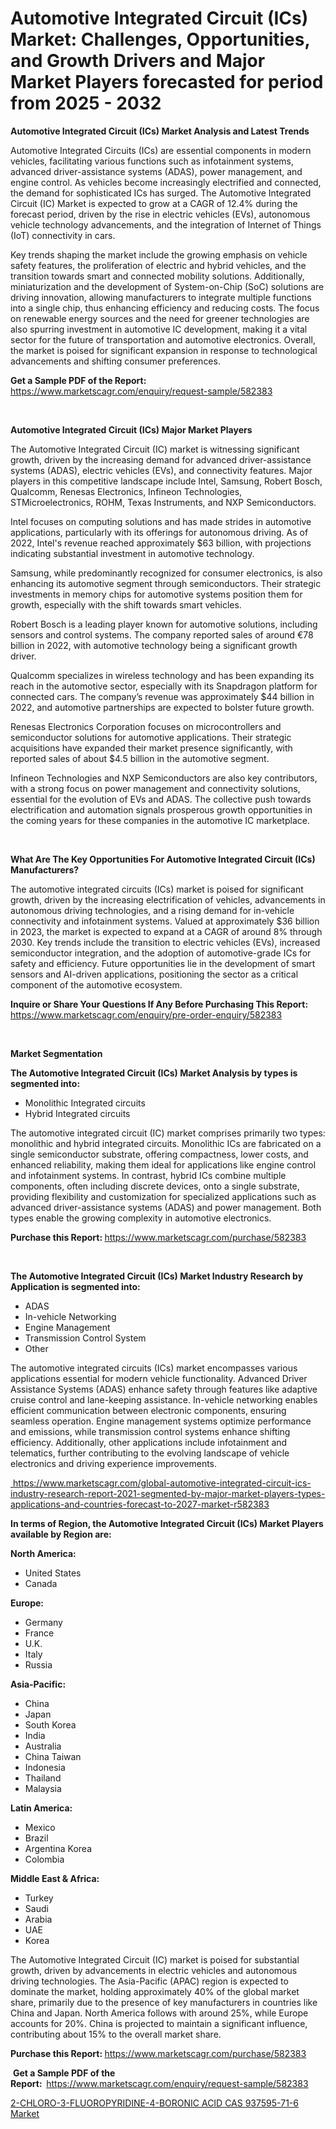 <p><h1>Automotive Integrated Circuit (ICs) Market: Challenges, Opportunities, and Growth Drivers and Major Market Players forecasted for period from 2025 - 2032</h1></p><p><strong>Automotive Integrated Circuit (ICs) Market Analysis and Latest Trends</strong></p>
<p><p>Automotive Integrated Circuits (ICs) are essential components in modern vehicles, facilitating various functions such as infotainment systems, advanced driver-assistance systems (ADAS), power management, and engine control. As vehicles become increasingly electrified and connected, the demand for sophisticated ICs has surged. The Automotive Integrated Circuit (IC) Market is expected to grow at a CAGR of 12.4% during the forecast period, driven by the rise in electric vehicles (EVs), autonomous vehicle technology advancements, and the integration of Internet of Things (IoT) connectivity in cars.</p><p>Key trends shaping the market include the growing emphasis on vehicle safety features, the proliferation of electric and hybrid vehicles, and the transition towards smart and connected mobility solutions. Additionally, miniaturization and the development of System-on-Chip (SoC) solutions are driving innovation, allowing manufacturers to integrate multiple functions into a single chip, thus enhancing efficiency and reducing costs. The focus on renewable energy sources and the need for greener technologies are also spurring investment in automotive IC development, making it a vital sector for the future of transportation and automotive electronics. Overall, the market is poised for significant expansion in response to technological advancements and shifting consumer preferences.</p></p>
<p><strong>Get a Sample PDF of the Report:&nbsp;</strong> <a href="https://www.marketscagr.com/enquiry/request-sample/582383?utm_campaign=3165&utm_medium=2&utm_source=Github&utm_content=ia&utm_term=23032025&utm_id=automotive-integrated-circuit-ics">https://www.marketscagr.com/enquiry/request-sample/582383</a></p>
<p>&nbsp;</p>
<p><strong>Automotive Integrated Circuit (ICs) Major Market Players</strong></p>
<p><p>The Automotive Integrated Circuit (IC) market is witnessing significant growth, driven by the increasing demand for advanced driver-assistance systems (ADAS), electric vehicles (EVs), and connectivity features. Major players in this competitive landscape include Intel, Samsung, Robert Bosch, Qualcomm, Renesas Electronics, Infineon Technologies, STMicroelectronics, ROHM, Texas Instruments, and NXP Semiconductors.</p><p>Intel focuses on computing solutions and has made strides in automotive applications, particularly with its offerings for autonomous driving. As of 2022, Intel's revenue reached approximately $63 billion, with projections indicating substantial investment in automotive technology.</p><p>Samsung, while predominantly recognized for consumer electronics, is also enhancing its automotive segment through semiconductors. Their strategic investments in memory chips for automotive systems position them for growth, especially with the shift towards smart vehicles. </p><p>Robert Bosch is a leading player known for automotive solutions, including sensors and control systems. The company reported sales of around €78 billion in 2022, with automotive technology being a significant growth driver.</p><p>Qualcomm specializes in wireless technology and has been expanding its reach in the automotive sector, especially with its Snapdragon platform for connected cars. The company’s revenue was approximately $44 billion in 2022, and automotive partnerships are expected to bolster future growth.</p><p>Renesas Electronics Corporation focuses on microcontrollers and semiconductor solutions for automotive applications. Their strategic acquisitions have expanded their market presence significantly, with reported sales of about $4.5 billion in the automotive segment.</p><p>Infineon Technologies and NXP Semiconductors are also key contributors, with a strong focus on power management and connectivity solutions, essential for the evolution of EVs and ADAS. The collective push towards electrification and automation signals prosperous growth opportunities in the coming years for these companies in the automotive IC marketplace.</p></p>
<p>&nbsp;</p>
<p><strong>What Are The Key Opportunities For Automotive Integrated Circuit (ICs) Manufacturers?</strong></p>
<p><p>The automotive integrated circuits (ICs) market is poised for significant growth, driven by the increasing electrification of vehicles, advancements in autonomous driving technologies, and a rising demand for in-vehicle connectivity and infotainment systems. Valued at approximately $36 billion in 2023, the market is expected to expand at a CAGR of around 8% through 2030. Key trends include the transition to electric vehicles (EVs), increased semiconductor integration, and the adoption of automotive-grade ICs for safety and efficiency. Future opportunities lie in the development of smart sensors and AI-driven applications, positioning the sector as a critical component of the automotive ecosystem.</p></p>
<p><strong>Inquire or Share Your Questions If Any Before Purchasing This Report:</strong> <a href="https://www.marketscagr.com/enquiry/pre-order-enquiry/582383?utm_campaign=3165&utm_medium=2&utm_source=Github&utm_content=ia&utm_term=23032025&utm_id=automotive-integrated-circuit-ics">https://www.marketscagr.com/enquiry/pre-order-enquiry/582383</a></p>
<p>&nbsp;</p>
<p><strong>Market Segmentation</strong></p>
<p><strong>The Automotive Integrated Circuit (ICs) Market Analysis by types is segmented into:</strong></p>
<p><ul><li>Monolithic Integrated circuits</li><li>Hybrid Integrated circuits</li></ul></p>
<p><p>The automotive integrated circuit (IC) market comprises primarily two types: monolithic and hybrid integrated circuits. Monolithic ICs are fabricated on a single semiconductor substrate, offering compactness, lower costs, and enhanced reliability, making them ideal for applications like engine control and infotainment systems. In contrast, hybrid ICs combine multiple components, often including discrete devices, onto a single substrate, providing flexibility and customization for specialized applications such as advanced driver-assistance systems (ADAS) and power management. Both types enable the growing complexity in automotive electronics.</p></p>
<p><strong>Purchase this Report:&nbsp;</strong><a href="https://www.marketscagr.com/purchase/582383?utm_campaign=3165&utm_medium=2&utm_source=Github&utm_content=ia&utm_term=23032025&utm_id=automotive-integrated-circuit-ics">https://www.marketscagr.com/purchase/582383</a></p>
<p>&nbsp;</p>
<p><strong>The Automotive Integrated Circuit (ICs) Market Industry Research by Application is segmented into:</strong></p>
<p><ul><li>ADAS</li><li>In-vehicle Networking</li><li>Engine Management</li><li>Transmission Control System</li><li>Other</li></ul></p>
<p><p>The automotive integrated circuits (ICs) market encompasses various applications essential for modern vehicle functionality. Advanced Driver Assistance Systems (ADAS) enhance safety through features like adaptive cruise control and lane-keeping assistance. In-vehicle networking enables efficient communication between electronic components, ensuring seamless operation. Engine management systems optimize performance and emissions, while transmission control systems enhance shifting efficiency. Additionally, other applications include infotainment and telematics, further contributing to the evolving landscape of vehicle electronics and driving experience improvements.</p></p>
<p><a href="https://www.marketscagr.com/global-automotive-integrated-circuit-ics-industry-research-report-2021-segmented-by-major-market-players-types-applications-and-countries-forecast-to-2027-market-r582383?utm_campaign=3165&utm_medium=2&utm_source=Github&utm_content=ia&utm_term=23032025&utm_id=automotive-integrated-circuit-ics">&nbsp;https://www.marketscagr.com/global-automotive-integrated-circuit-ics-industry-research-report-2021-segmented-by-major-market-players-types-applications-and-countries-forecast-to-2027-market-r582383</a></p>
<p><strong>In terms of Region, the Automotive Integrated Circuit (ICs) Market Players available by Region are:</strong></p>
<p>
    <p> <strong> North America: </strong>
        <ul>
            <li>United States</li>
            <li>Canada</li>
        </ul>
        </p> 
    <p> <strong> Europe: </strong>
        <ul>
            <li>Germany</li>
            <li>France</li>
            <li>U.K.</li>
            <li>Italy</li>
            <li>Russia</li>
        </ul>
        </p> 
    <p> <strong> Asia-Pacific: </strong>
        <ul>
            <li>China</li>
            <li>Japan</li>
            <li>South Korea</li>
            <li>India</li>
            <li>Australia</li>
            <li>China Taiwan</li>
            <li>Indonesia</li>
            <li>Thailand</li>
            <li>Malaysia</li>
        </ul>
        </p> 
    <p> <strong> Latin America: </strong>
        <ul>
            <li>Mexico</li>
            <li>Brazil</li>
            <li>Argentina Korea</li>
            <li>Colombia</li>
        </ul>
        </p> 
    <p> <strong> Middle East & Africa: </strong>
        <ul>
            <li>Turkey</li>
            <li>Saudi</li>
            <li>Arabia</li>
            <li>UAE</li>
            <li>Korea</li>
        </ul>
    </p>
    </p>
<p><p>The Automotive Integrated Circuit (IC) market is poised for substantial growth, driven by advancements in electric vehicles and autonomous driving technologies. The Asia-Pacific (APAC) region is expected to dominate the market, holding approximately 40% of the global market share, primarily due to the presence of key manufacturers in countries like China and Japan. North America follows with around 25%, while Europe accounts for 20%. China is projected to maintain a significant influence, contributing about 15% to the overall market share.</p></p>
<p><strong>Purchase this Report: </strong><a href="https://www.marketscagr.com/purchase/582383?utm_campaign=3165&utm_medium=2&utm_source=Github&utm_content=ia&utm_term=23032025&utm_id=automotive-integrated-circuit-ics">https://www.marketscagr.com/purchase/582383</a></p>
<p>&nbsp;<strong>Get a Sample PDF of the Report:&nbsp;&nbsp;</strong><a href="https://www.marketscagr.com/enquiry/request-sample/582383?utm_campaign=3165&utm_medium=2&utm_source=Github&utm_content=ia&utm_term=23032025&utm_id=automotive-integrated-circuit-ics">https://www.marketscagr.com/enquiry/request-sample/582383</a></p>
<p><strong></strong></p>
<p><p><a href="https://github.com/osamhcombre/Market-Research-Report-List-1/blob/main/2-chloro-3-fluoropyridine-4-boronic-acid-cas-937595-71-6-market.md?utm_campaign=3165&utm_medium=2&utm_source=Github&utm_content=ia&utm_term=23032025&utm_id=automotive-integrated-circuit-ics">2-CHLORO-3-FLUOROPYRIDINE-4-BORONIC ACID CAS 937595-71-6 Market</a></p></p>